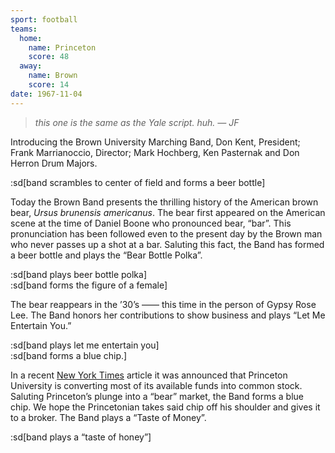```yaml
---
sport: football
teams:
  home:
    name: Princeton
    score: 48
  away:
    name: Brown
    score: 14
date: 1967-11-04
---
```


> _this one is the same as the Yale script. huh. — JF_

Introducing the Brown University Marching Band, Don Kent, President; Frank Marrianoccio, Director; Mark Hochberg, Ken Pasternak and Don Herron Drum Majors.

:sd[band scrambles to center of field and forms a beer bottle]

Today the Brown Band presents the thrilling history of the American brown bear, _Ursus brunensis americanus_. The bear first appeared on the American scene at the time of Daniel Boone who pronounced bear, “bar”. This pronunciation has been followed even to the present day by the Brown man who never passes up a shot at a bar. Saluting this fact, the Band has formed a beer bottle and plays the “Bear Bottle Polka”.

:sd[band plays beer bottle polka]\
:sd[band forms the figure of a female]

The bear reappears in the ’30’s —— this time in the person of Gypsy Rose Lee. The Band honors her contributions to show business and plays “Let Me Entertain You.”

:sd[band plays let me entertain you]\
:sd[band forms a blue chip.]

In a recent <u>New York Times</u> article it was announced that Princeton University is converting most of its available funds into common stock. Saluting Princeton’s plunge into a “bear” market, the Band forms a blue chip. We hope the Princetonian takes said chip off his shoulder and gives it to a broker. The Band plays a “Taste of Money”.

:sd[band plays a “taste of honey”]

